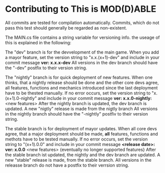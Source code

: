 # Contributing to This is MOD(D)ABLE

All commits are tested for compilation automatically. Commits, which do not pass this test should generally be regarded as non-existent.

The MAIN.cs file contains a string variable for versioning info. the useage of this is explained in the following:

The "dev" branch is for the devvelopment of the main game. 
When you add a mayor feature, set the version string to "x.x.(x+1)-dev" and include in your commit message **ver: x.x.x-dev**
All versions in the dev branch should have the "-dev" postfix to their version string.

The "nightly" branch is for quick deployment of new features. 
When one thinks, that a nightly release should be done and the other core devs agree, all features, functions and mechanics introduced since the last deployment have to be thested manually.
If no error occurs, set the version string to "x.(x+1).0-nightly" and include in your commit message **ver: x.x.0-nightly:** \<new features\>
After the nightly branch is updated, the dev branch is updated.
A new "nigtly" release is made from the nigtly branch
All versions in the nightly branch should have the "-nightly" postfiv to their version string.

The stable branch is for deployment of mayor updates.
When all core devs agree, that a major deployment should be made, **all** features, functions and methots have to be tested manually.
If no error occurs, set the version string to "(x+1).0.0" and include in your commit message **\<release date\>: ver: x.0.0** \<new features\> \{eventually no longer supported features\}
After the stable branch ist updated, the nightly and the dev branch are updated.
A new "stable" release is made, from the stable branch.
All versions in the releasse branch do not have a postfix to their verrsion string.
